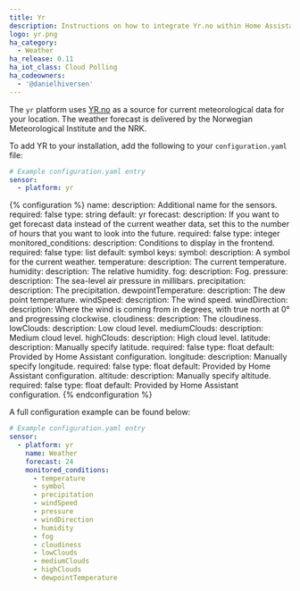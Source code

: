 ```yaml
---
title: Yr
description: Instructions on how to integrate Yr.no within Home Assistant.
logo: yr.png
ha_category:
  - Weather
ha_release: 0.11
ha_iot_class: Cloud Polling
ha_codeowners:
  - '@danielhiversen'
---
```


The `yr` platform uses [YR.no](https://www.yr.no/) as a source for current
meteorological data for your location. The weather forecast is delivered by the
Norwegian Meteorological Institute and the NRK.

To add YR to your installation,
add the following to your `configuration.yaml` file:

```yaml
# Example configuration.yaml entry
sensor:
  - platform: yr
```

{% configuration %}
name:
  description: Additional name for the sensors.
  required: false
  type: string
  default: yr
forecast:
  description: If you want to get forecast data instead of the current weather data, set this to the number of hours that you want to look into the future.
  required: false
  type: integer
monitored_conditions:
  description: Conditions to display in the frontend.
  required: false
  type: list
  default: symbol
  keys:
    symbol:
      description: A symbol for the current weather.
    temperature:
      description: The current temperature.
    humidity:
      description: The relative humidity.
    fog:
      description: Fog.
    pressure:
      description: The sea-level air pressure in millibars.
    precipitation:
      description: The precipitation.
    dewpointTemperature:
      description: The dew point temperature.
    windSpeed:
      description: The wind speed.
    windDirection:
      description: Where the wind is coming from in degrees, with true north at 0° and progressing clockwise.
    cloudiness:
      description: The cloudiness.
    lowClouds:
      description: Low cloud level.
    mediumClouds:
      description: Medium cloud level.
    highClouds:
      description: High cloud level.
latitude:
  description: Manually specify latitude.
  required: false
  type: float
  default: Provided by Home Assistant configuration.
longitude:
  description: Manually specify longitude.
  required: false
  type: float
  default: Provided by Home Assistant configuration.
altitude:
  description: Manually specify altitude.
  required: false
  type: float
  default: Provided by Home Assistant configuration.
{% endconfiguration %}

A full configuration example can be found below:

```yaml
# Example configuration.yaml entry
sensor:
  - platform: yr
    name: Weather
    forecast: 24
    monitored_conditions:
      - temperature
      - symbol
      - precipitation
      - windSpeed
      - pressure
      - windDirection
      - humidity
      - fog
      - cloudiness
      - lowClouds
      - mediumClouds
      - highClouds
      - dewpointTemperature
```
